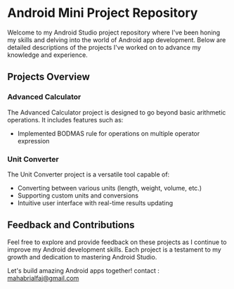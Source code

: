 # Android Mini Project Repository

Welcome to my Android Studio project repository where I've been honing my skills and delving into the world of Android app development. Below are detailed descriptions of the projects I've worked on to advance my knowledge and experience.

## Projects Overview

### Advanced Calculator
The Advanced Calculator project is designed to go beyond basic arithmetic operations. It includes features such as:
- Implemented BODMAS rule for operations on multiple operator expression

### Unit Converter
The Unit Converter project is a versatile tool capable of:
- Converting between various units (length, weight, volume, etc.)
- Supporting custom units and conversions
- Intuitive user interface with real-time results updating

## Feedback and Contributions

Feel free to explore and provide feedback on these projects as I continue to improve my Android development skills. Each project is a testament to my growth and dedication to mastering Android Studio.

Let's build amazing Android apps together!
contact : mahabrialfaj@gmail.com
